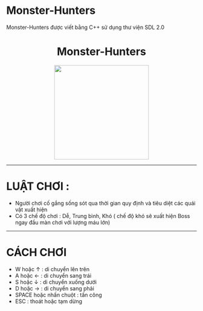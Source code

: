 # Monster-Hunters
Monster-Hunters được viết bằng C++ sử dụng thư viện SDL 2.0
<div align="center">
  <h1>
    Monster-Hunters
  </h1>
  <img src="https://media.discordapp.net/attachments/971965145192489010/1103358674111565926/image.png?width=1137&height=662" width="250"/>
</div>

---

#  LUẬT CHƠI :
- Người chơi cố gắng sống sót qua thời gian quy định và tiêu diệt các quái vật xuất hiện 
- Có 3 chế độ chơi : Dễ, Trung bình, Khó ( chế độ khó sẽ xuất hiện Boss ngay đầu màn chơi với lượng máu lớn)

---

# CÁCH CHƠI
- W hoặc ↑ : di chuyển lên trên
- A hoặc ← : di chuyển sang trái
- S hoặc ↓ : di chuyển xuống dưới
- D hoặc → : di chuyển sang phải
- SPACE hoặc nhấn chuột : tấn công
- ESC : thoát hoặc tạm dừng
